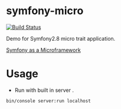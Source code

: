 # symfony-micro

[![Build Status](https://travis-ci.org/mpaciorek/symfony2-micro.svg?branch=master)](https://travis-ci.org/mpaciorek/symfony2-micro)

Demo for Symfony2.8 micro trait application.

[Symfony as a Microframework](http://symfony.com/blog/new-in-symfony-2-8-symfony-as-a-microframework)





# Usage

 * Run with built in server .

```bash
bin/console server:run localhost
```
